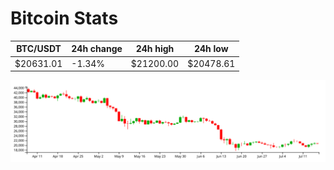 # Bitcoin Stats

BTC/USDT|24h change|24h high|24h low|
|---|---|---|---|
|$20631.01|-1.34%|$21200.00|$20478.61|

<img src="./chart.svg">
